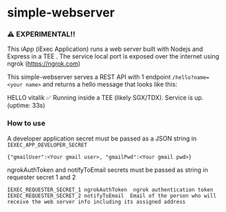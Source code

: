 # simple-webserver

### ⚠️ EXPERIMENTAL!! 

This iApp (iExec Application) runs a web server built with Nodejs and Express in a TEE . The service local port is exposed over the internet using ngrok (https://ngrok.com)

This simple-webserver serves a REST API with 1 endpoint  `/hello?name=<your name>` and returns a hello message that looks like this:

HELLO vitalik ✅ Running inside a TEE (likely SGX/TDX). Service is up. (uptime: 33s)

### How to use 
A developer application secret must be passed as a JSON string in `IEXEC_APP_DEVELOPER_SECRET`
```
{"gmailUser":<Your gmail user>, "gmailPwd":<Your gmail pwd>}
```

ngrokAuthToken and notifyToEmail secrets must be passed as string in requester secret 1 and 2 
```
IEXEC_REQUESTER_SECRET_1 ngrokAuthToken  ngrok authentication token
IEXEC_REQUESTER_SECRET_2 notifyToEmail  Email of the person who will receive the web server info including its assigned address
```
